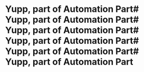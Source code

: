 # Yupp, part of Automation Part# Yupp, part of Automation Part# Yupp, part of Automation Part# Yupp, part of Automation Part# Yupp, part of Automation Part# Yupp, part of Automation Part
